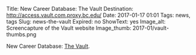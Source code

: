 Title: New Career Database: The Vault
Destination: http://access.vault.com.proxy.bc.edu/
Date: 2017-01-17 01:01 
Tags: news, tags 
Slug: news-the-vault
Expired: no
ShowText: yes
Image_alt: Screencapture of the Vault website
Image_thumb: 2017-01/vault-thumbs.png

New Career Database: <a href="New Career Database: The Vault">The Vault</a>.